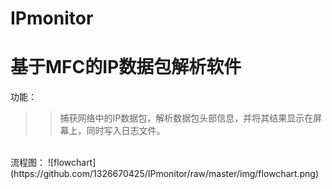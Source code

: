 # IPmonitor
基于MFC的IP数据包解析软件
==
功能：
>>捕获网络中的IP数据包，解析数据包头部信息，并将其结果显示在屏幕上，同时写入日志文件。
<br>
流程图：
  ![flowchart](https://github.com/1326670425/IPmonitor/raw/master/img/flowchart.png)
